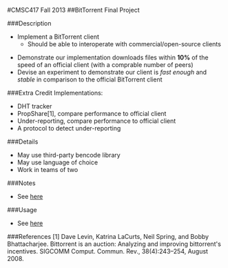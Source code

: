 #CMSC417 Fall 2013
##BitTorrent Final Project

###Description
* Implement a BitTorrent client
  + Should be able to interoperate with commercial/open-source clients
- Demonstrate our implementation downloads files within **10%** of the speed of an official client (with a comprable number of peers)
- Devise an experiment to demonstrate our client is *fast enough* and *stable* in comparison to the official BitTorrent client

###Extra Credit Implementations:
* DHT tracker
* PropShare[1], compare performance to official client
* Under-reporting, compare performance to official client
* A protocol to detect under-reporting

###Details
* May use third-party bencode library
* May use language of choice
* Work in teams of two

###Notes
* See [here](NOTES.md)

###Usage
* See [here](USAGE.md)

###References
[1] Dave Levin, Katrina LaCurts, Neil Spring, and Bobby Bhattacharjee. Bittorrent is an auction: Analyzing and improving bittorrent's incentives. SIGCOMM Comput. Commun. Rev., 38(4):243–254, August 2008.
